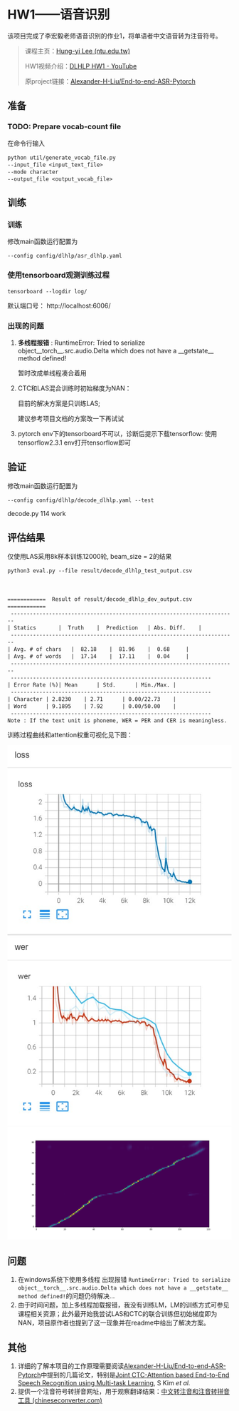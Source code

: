 # HW1——语音识别

该项目完成了李宏毅老师语音识别的作业1，将单语者中文语音转为注音符号。

> 课程主页：[Hung-yi Lee (ntu.edu.tw)](http://speech.ee.ntu.edu.tw/~tlkagk/courses_DLHLP20.html)
>
> HW1视频介绍：[DLHLP HW1 - YouTube](https://www.youtube.com/watch?v=VWSihdQTTmg)
>
> 原project链接：[Alexander-H-Liu/End-to-end-ASR-Pytorch](https://github.com/Alexander-H-Liu/End-to-end-ASR-Pytorch)



## 准备

### TODO: Prepare vocab-count file

在命令行输入

```
python util/generate_vocab_file.py 
--input_file <input_text_file> 
--mode character 
--output_file <output_vocab_file>

```

## 训练

### 训练

修改main函数运行配置为

```
--config config/dlhlp/asr_dlhlp.yaml
```



### 使用tensorboard观测训练过程

```
tensorboard --logdir log/ 
```

默认端口号： http://localhost:6006/

### 出现的问题

1. **多线程报错** :  RuntimeError: Tried to serialize object\_\_torch\_\_.src.audio.Delta which does not have a \_\_getstate\_\_ method defined!

   暂时改成单线程凑合着用

2. CTC和LAS混合训练时初始梯度为NAN：

   目前的解决方案是只训练LAS;

   建议参考项目文档的方案改一下再试试

3. pytorch env下的tensorboard不可以，诊断后提示下载tensorflow: 使用tensorflow2.3.1 env打开tensorflow即可


## 验证

修改main函数运行配置为

```
--config config/dlhlp/decode_dlhlp.yaml --test
```

decode.py 114 work

## 评估结果

仅使用LAS采用8k样本训练12000轮, beam_size = 2的结果

```
python3 eval.py --file result/decode_dlhlp_test_output.csv



============  Result of result/decode_dlhlp_dev_output.csv ============
 -----------------------------------------------------------------------
| Statics		|  Truth	|  Prediction	| Abs. Diff.	|
 -----------------------------------------------------------------------
| Avg. # of chars	|  82.18	|  81.96	|  0.68		|
| Avg. # of words	|  17.14	|  17.11	|  0.04		|
 -----------------------------------------------------------------------
 ---------------------------------------------------------------
| Error Rate (%)| Mean		| Std.		| Min./Max.	|
 ---------------------------------------------------------------
| Character	| 2.8230	| 2.71		| 0.00/22.73	|
| Word		| 9.1895	| 7.92		| 0.00/50.00	|
 ---------------------------------------------------------------
Note : If the text unit is phoneme, WER = PER and CER is meaningless.
```

训练过程曲线和attention权重可视化见下图：

<img src="./img/curve_LAS_ONLY.jpg">

<img src="./img/att_LAS_ONLY.png">

## 问题

1. 在windows系统下使用多线程 出现报错 `RuntimeError: Tried to serialize object__torch__.src.audio.Delta which does not have a __getstate__ method defined!`的问题仍待解决...
2. 由于时间问题，加上多线程加载报错，我没有训练LM，LM的训练方式可参见课程相关资源；此外最开始我尝试LAS和CTC的联合训练但初始梯度即为NAN，项目原作者也提到了这一现象并在readme中给出了解决方案。

## 其他

1. 详细的了解本项目的工作原理需要阅读[Alexander-H-Liu/End-to-end-ASR-Pytorch](https://github.com/Alexander-H-Liu/End-to-end-ASR-Pytorch)中提到的几篇论文，特别是[Joint CTC-Attention based End-to-End Speech Recognition using Multi-task Learning](https://arxiv.org/abs/1609.06773), S Kim *et al.* 
2. 提供一个注音符号转拼音网址，用于观察翻译结果：[中文转注音和注音转拼音工具 (chineseconverter.com)](https://www.chineseconverter.com/zh-cn/convert/zhuyin)


